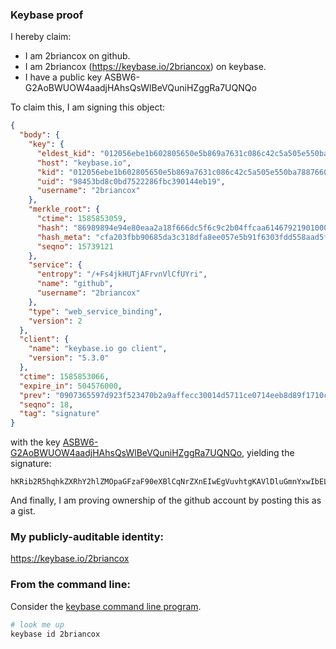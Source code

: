 ### Keybase proof

I hereby claim:

  * I am 2briancox on github.
  * I am 2briancox (https://keybase.io/2briancox) on keybase.
  * I have a public key ASBW6-G2AoBWUOW4aadjHAhsQsWlBeVQuniHZggRa7UQNQo

To claim this, I am signing this object:

```json
{
  "body": {
    "key": {
      "eldest_kid": "012056ebe1b602805650e5b869a7631c086c42c5a505e550ba78876608116bb510350a",
      "host": "keybase.io",
      "kid": "012056ebe1b602805650e5b869a7631c086c42c5a505e550ba78876608116bb510350a",
      "uid": "98453bd8c0bd7522286fbc390144eb19",
      "username": "2briancox"
    },
    "merkle_root": {
      "ctime": 1585853059,
      "hash": "86989894e94e80eaa2a18f666dc5f6c9c2b04ffcaa61467921901000aa4a3208ffb984ae2156348bd68e90da36635fe6e5d0f45231925108b12135faaebbb12a",
      "hash_meta": "cfa203fbb90685da3c318dfa8ee057e5b91f6303fdd558aad5f912aa63aab876",
      "seqno": 15739121
    },
    "service": {
      "entropy": "/+Fs4jkHUTjAFrvnVlCfUYri",
      "name": "github",
      "username": "2briancox"
    },
    "type": "web_service_binding",
    "version": 2
  },
  "client": {
    "name": "keybase.io go client",
    "version": "5.3.0"
  },
  "ctime": 1585853066,
  "expire_in": 504576000,
  "prev": "0907365597d923f523470b2a9affecc30014d5711ce0714eeb8d89f1710c91f0",
  "seqno": 18,
  "tag": "signature"
}
```

with the key [ASBW6-G2AoBWUOW4aadjHAhsQsWlBeVQuniHZggRa7UQNQo](https://keybase.io/2briancox), yielding the signature:

```
hKRib2R5hqhkZXRhY2hlZMOpaGFzaF90eXBlCqNrZXnEIwEgVuvhtgKAVlDluGmnYxwIbELFpQXlULp4h2YIEWu1EDUKp3BheWxvYWTESpcCEsQgCQc2VZfZI/UjRwsqmv/swwAU1XEc4HFO642J8XEMkfDEIGYCM6wk2V+3/xrTrMHlen+XlY9jyCtdf7DLZwE80r4hAgHCo3NpZ8RAayyb1Q0YZ6+PVdwAWv7Jc0AoVU2MzkeeVt6Gkz4p6FTmga87MKqtEDGmLSVoPsiaHicdvLxfzBwIuvm8BpEsAqhzaWdfdHlwZSCkaGFzaIKkdHlwZQildmFsdWXEIIlokAf8ZDIFojQBhNEBiWX8oY2HESBetFZzFuVNf++Co3RhZ80CAqd2ZXJzaW9uAQ==

```

And finally, I am proving ownership of the github account by posting this as a gist.

### My publicly-auditable identity:

https://keybase.io/2briancox

### From the command line:

Consider the [keybase command line program](https://keybase.io/download).

```bash
# look me up
keybase id 2briancox
```
